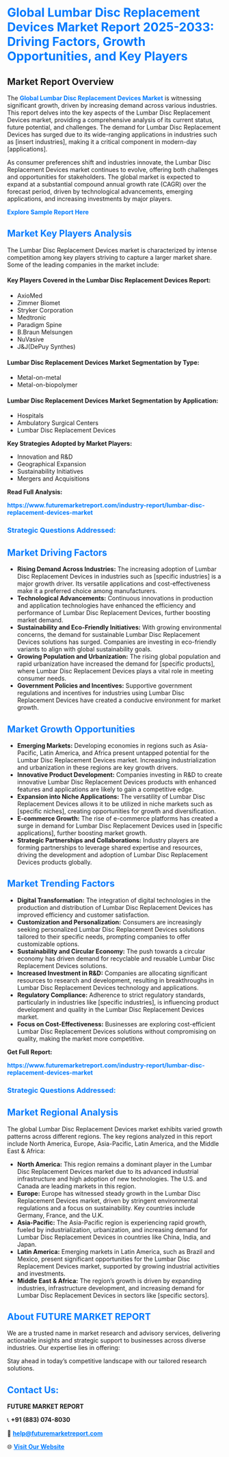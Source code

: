 <h1 style="color: #007BFF;">Global Lumbar Disc Replacement Devices Market Report 2025-2033: Driving Factors, Growth Opportunities, and Key Players</h1>

<section id="overview">
<h2>Market Report Overview</h2>
<p>The <a href="https://www.futuremarketreport.com/industry-report/lumbar-disc-replacement-devices-market" style="color: #007BFF; text-decoration: none;"><strong>Global Lumbar Disc Replacement Devices Market</strong></a> is witnessing significant growth, driven by increasing demand across various industries. This report delves into the key aspects of the Lumbar Disc Replacement Devices market, providing a comprehensive analysis of its current status, future potential, and challenges. The demand for Lumbar Disc Replacement Devices has surged due to its wide-ranging applications in industries such as [insert industries], making it a critical component in modern-day [applications].</p>
<p>As consumer preferences shift and industries innovate, the Lumbar Disc Replacement Devices market continues to evolve, offering both challenges and opportunities for stakeholders. The global market is expected to expand at a substantial compound annual growth rate (CAGR) over the forecast period, driven by technological advancements, emerging applications, and increasing investments by major players.</p>
</section>

<section id="overview">
<p><a href="https://www.futuremarketreport.com/request-sample/reportId=122081" style="color: #007BFF; text-decoration: none;"><strong>Explore Sample Report Here</strong></a></p>
</section>

<section id="key-players">
<h2 style="color: #007BFF;">Market Key Players Analysis</h2>
<p>The Lumbar Disc Replacement Devices market is characterized by intense competition among key players striving to capture a larger market share. Some of the leading companies in the market include:</p>
<h4>Key Players Covered in the Lumbar Disc Replacement Devices Report:</h4>
<ul><li>AxioMed</li><li>Zimmer Biomet</li><li>Stryker Corporation</li><li>Medtronic</li><li>Paradigm Spine</li><li>B.Braun Melsungen</li><li>NuVasive</li><li>J&amp;J(DePuy Synthes)</li></ul>
<h4>Lumbar Disc Replacement Devices Market Segmentation by Type:</h4>
<ul><li>Metal-on-metal</li><li>Metal-on-biopolymer</li></ul>

<h4>Lumbar Disc Replacement Devices Market Segmentation by Application:</h4>
<ul><li>Hospitals</li><li>Ambulatory Surgical Centers</li><li>Lumbar Disc Replacement Devices</li></ul>
<p><strong>Key Strategies Adopted by Market Players:</strong></p>
<ul>
<li>Innovation and R&D</li>
<li>Geographical Expansion</li>
<li>Sustainability Initiatives</li>
<li>Mergers and Acquisitions</li>
</ul>
</section>

<section>
<p><strong>Read Full Analysis: </strong></p><a href="https://www.futuremarketreport.com/industry-report/lumbar-disc-replacement-devices-market" style="color: #007BFF; text-decoration: none;"><strong>https://www.futuremarketreport.com/industry-report/lumbar-disc-replacement-devices-market</strong></a>
<h3 style="color: #007BFF;">Strategic Questions Addressed:</h3>
</section>

<section id="driving-factors">
<h2 style="color: #007BFF;">Market Driving Factors</h2>
<ul>
<li><strong>Rising Demand Across Industries:</strong> The increasing adoption of Lumbar Disc Replacement Devices in industries such as [specific industries] is a major growth driver. Its versatile applications and cost-effectiveness make it a preferred choice among manufacturers.</li>
<li><strong>Technological Advancements:</strong> Continuous innovations in production and application technologies have enhanced the efficiency and performance of Lumbar Disc Replacement Devices, further boosting market demand.</li>
<li><strong>Sustainability and Eco-Friendly Initiatives:</strong> With growing environmental concerns, the demand for sustainable Lumbar Disc Replacement Devices solutions has surged. Companies are investing in eco-friendly variants to align with global sustainability goals.</li>
<li><strong>Growing Population and Urbanization:</strong> The rising global population and rapid urbanization have increased the demand for [specific products], where Lumbar Disc Replacement Devices plays a vital role in meeting consumer needs.</li>
<li><strong>Government Policies and Incentives:</strong> Supportive government regulations and incentives for industries using Lumbar Disc Replacement Devices have created a conducive environment for market growth.</li>
</ul>
</section>

<section id="growth-opportunities">
<h2 style="color: #007BFF;">Market Growth Opportunities</h2>
<ul>
<li><strong>Emerging Markets:</strong> Developing economies in regions such as Asia-Pacific, Latin America, and Africa present untapped potential for the Lumbar Disc Replacement Devices market. Increasing industrialization and urbanization in these regions are key growth drivers.</li>
<li><strong>Innovative Product Development:</strong> Companies investing in R&D to create innovative Lumbar Disc Replacement Devices products with enhanced features and applications are likely to gain a competitive edge.</li>
<li><strong>Expansion into Niche Applications:</strong> The versatility of Lumbar Disc Replacement Devices allows it to be utilized in niche markets such as [specific niches], creating opportunities for growth and diversification.</li>
<li><strong>E-commerce Growth:</strong> The rise of e-commerce platforms has created a surge in demand for Lumbar Disc Replacement Devices used in [specific applications], further boosting market growth.</li>
<li><strong>Strategic Partnerships and Collaborations:</strong> Industry players are forming partnerships to leverage shared expertise and resources, driving the development and adoption of Lumbar Disc Replacement Devices products globally.</li>
</ul>
</section>

<section id="trending-factors">
<h2 style="color: #007BFF;">Market Trending Factors</h2>
<ul>
<li><strong>Digital Transformation:</strong> The integration of digital technologies in the production and distribution of Lumbar Disc Replacement Devices has improved efficiency and customer satisfaction.</li>
<li><strong>Customization and Personalization:</strong> Consumers are increasingly seeking personalized Lumbar Disc Replacement Devices solutions tailored to their specific needs, prompting companies to offer customizable options.</li>
<li><strong>Sustainability and Circular Economy:</strong> The push towards a circular economy has driven demand for recyclable and reusable Lumbar Disc Replacement Devices solutions.</li>
<li><strong>Increased Investment in R&D:</strong> Companies are allocating significant resources to research and development, resulting in breakthroughs in Lumbar Disc Replacement Devices technology and applications.</li>
<li><strong>Regulatory Compliance:</strong> Adherence to strict regulatory standards, particularly in industries like [specific industries], is influencing product development and quality in the Lumbar Disc Replacement Devices market.</li>
<li><strong>Focus on Cost-Effectiveness:</strong> Businesses are exploring cost-efficient Lumbar Disc Replacement Devices solutions without compromising on quality, making the market more competitive.</li>
</ul>
</section>

<section>
<p><strong>Get Full Report: </strong></p><a href="https://www.futuremarketreport.com/industry-report/lumbar-disc-replacement-devices-market" style="color: #007BFF; text-decoration: none;"><strong>https://www.futuremarketreport.com/industry-report/lumbar-disc-replacement-devices-market</strong></a>
<h3 style="color: #007BFF;">Strategic Questions Addressed:</h3>
</section>


<section id="regional-analysis">
<h2 style="color: #007BFF;">Market Regional Analysis</h2>
<p>The global Lumbar Disc Replacement Devices market exhibits varied growth patterns across different regions. The key regions analyzed in this report include North America, Europe, Asia-Pacific, Latin America, and the Middle East & Africa:</p>
<ul>
<li><strong>North America:</strong> This region remains a dominant player in the Lumbar Disc Replacement Devices market due to its advanced industrial infrastructure and high adoption of new technologies. The U.S. and Canada are leading markets in this region.</li>
<li><strong>Europe:</strong> Europe has witnessed steady growth in the Lumbar Disc Replacement Devices market, driven by stringent environmental regulations and a focus on sustainability. Key countries include Germany, France, and the U.K.</li>
<li><strong>Asia-Pacific:</strong> The Asia-Pacific region is experiencing rapid growth, fueled by industrialization, urbanization, and increasing demand for Lumbar Disc Replacement Devices in countries like China, India, and Japan.</li>
<li><strong>Latin America:</strong> Emerging markets in Latin America, such as Brazil and Mexico, present significant opportunities for the Lumbar Disc Replacement Devices market, supported by growing industrial activities and investments.</li>
<li><strong>Middle East & Africa:</strong> The region’s growth is driven by expanding industries, infrastructure development, and increasing demand for Lumbar Disc Replacement Devices in sectors like [specific sectors].</li>
</ul>
</section>

<footer>
<h2 style="color: #007BFF;">About FUTURE MARKET REPORT</h2>
<p>We are a trusted name in market research and advisory services, delivering actionable insights and strategic support to businesses across diverse industries. Our expertise lies in offering:</p>

<p>Stay ahead in today’s competitive landscape with our tailored research solutions.</p>

<h2 style="color: #007BFF;">Contact Us:</h2>
<p><strong>FUTURE MARKET REPORT</strong></p>
<p>📞 <strong>+91 (883) 074-8030</strong></p>
<p>📧 <strong><a href="mailto:help@futuremarketreport.com" style="color: #007BFF;">help@futuremarketreport.com</a></strong></p>
<p>🌐 <strong><a href="https://www.futuremarketreport.com/" style="color: #007BFF;">Visit Our Website</a></strong></p>
</footer>